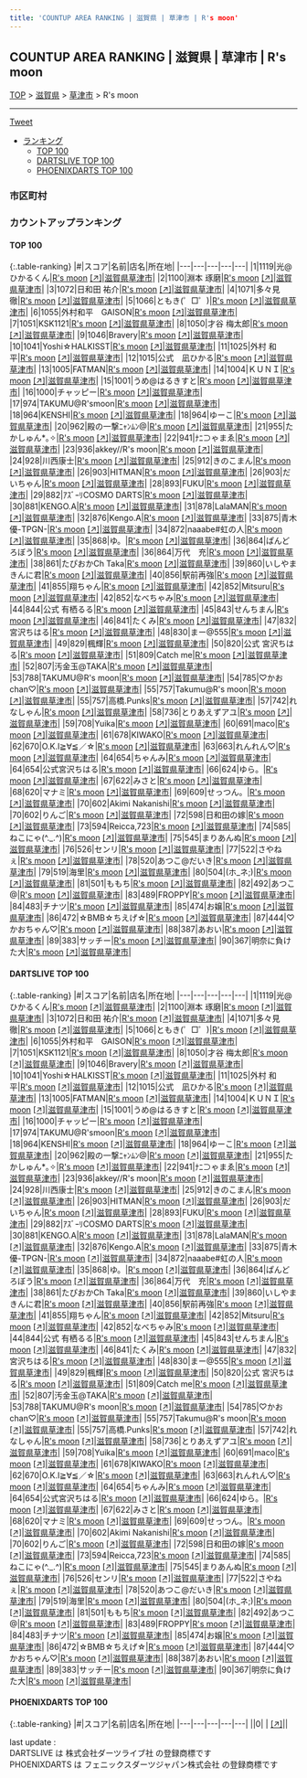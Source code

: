 ```yaml
---
title: 'COUNTUP AREA RANKING | 滋賀県 | 草津市 | R's moon'
---
```

## COUNTUP AREA RANKING | 滋賀県 | 草津市 | R's moon

[TOP](/darts/rank/) > [滋賀県](/darts/rank/滋賀県/) > [草津市](/darts/rank/滋賀県/草津市/) > R's moon

___

<a href="https://twitter.com/share?ref_src=twsrc%5Etfw" data-text="COUNTUP AREA RANKING | 滋賀県草津市R's moon" class="twitter-share-button" data-hashtags="DARTSLIVE,PHOENIXDARTS,darts,ダーツ" data-show-count="false">Tweet</a>

* [ランキング](#カウントアップランキング)
    * [TOP 100](#top-100)
    * [DARTSLIVE TOP 100](#dartslive-top-100)
    * [PHOENIXDARTS TOP 100](#phoenixdarts-top-100)

### 市区町村

<ul>

</ul>

### カウントアップランキング

#### TOP 100



{:.table-ranking}
|#|スコア|名前|店名|所在地|
|---|---|---|---|---|
|1|1119|<span class="rank-name-dl">光@ひかるくん</span>|<a href="/darts/rank/shops/9f635fe3b3b4015afec1ae84bb28bd87.html">R's moon</a> <a href="https://search.dartslive.com/jp/shop/9f635fe3b3b4015afec1ae84bb28bd87">[↗]</a>|<a href="/darts/rank/滋賀県/草津市">滋賀県草津市</a>|
|2|1100|<span class="rank-name-dl">淵本 琢磨</span>|<a href="/darts/rank/shops/9f635fe3b3b4015afec1ae84bb28bd87.html">R's moon</a> <a href="https://search.dartslive.com/jp/shop/9f635fe3b3b4015afec1ae84bb28bd87">[↗]</a>|<a href="/darts/rank/滋賀県/草津市">滋賀県草津市</a>|
|3|1072|<span class="rank-name-dl">日和田 祐介</span>|<a href="/darts/rank/shops/9f635fe3b3b4015afec1ae84bb28bd87.html">R's moon</a> <a href="https://search.dartslive.com/jp/shop/9f635fe3b3b4015afec1ae84bb28bd87">[↗]</a>|<a href="/darts/rank/滋賀県/草津市">滋賀県草津市</a>|
|4|1071|<span class="rank-name-dl">多々見　徹</span>|<a href="/darts/rank/shops/9f635fe3b3b4015afec1ae84bb28bd87.html">R's moon</a> <a href="https://search.dartslive.com/jp/shop/9f635fe3b3b4015afec1ae84bb28bd87">[↗]</a>|<a href="/darts/rank/滋賀県/草津市">滋賀県草津市</a>|
|5|1066|<span class="rank-name-dl">ともき(゜□゜)</span>|<a href="/darts/rank/shops/9f635fe3b3b4015afec1ae84bb28bd87.html">R's moon</a> <a href="https://search.dartslive.com/jp/shop/9f635fe3b3b4015afec1ae84bb28bd87">[↗]</a>|<a href="/darts/rank/滋賀県/草津市">滋賀県草津市</a>|
|6|1055|<span class="rank-name-dl">外村和平　GAISON</span>|<a href="/darts/rank/shops/9f635fe3b3b4015afec1ae84bb28bd87.html">R's moon</a> <a href="https://search.dartslive.com/jp/shop/9f635fe3b3b4015afec1ae84bb28bd87">[↗]</a>|<a href="/darts/rank/滋賀県/草津市">滋賀県草津市</a>|
|7|1051|<span class="rank-name-dl">KSK1121</span>|<a href="/darts/rank/shops/9f635fe3b3b4015afec1ae84bb28bd87.html">R's moon</a> <a href="https://search.dartslive.com/jp/shop/9f635fe3b3b4015afec1ae84bb28bd87">[↗]</a>|<a href="/darts/rank/滋賀県/草津市">滋賀県草津市</a>|
|8|1050|<span class="rank-name-dl">才谷 梅太郎</span>|<a href="/darts/rank/shops/9f635fe3b3b4015afec1ae84bb28bd87.html">R's moon</a> <a href="https://search.dartslive.com/jp/shop/9f635fe3b3b4015afec1ae84bb28bd87">[↗]</a>|<a href="/darts/rank/滋賀県/草津市">滋賀県草津市</a>|
|9|1046|<span class="rank-name-dl">Bravery</span>|<a href="/darts/rank/shops/9f635fe3b3b4015afec1ae84bb28bd87.html">R's moon</a> <a href="https://search.dartslive.com/jp/shop/9f635fe3b3b4015afec1ae84bb28bd87">[↗]</a>|<a href="/darts/rank/滋賀県/草津市">滋賀県草津市</a>|
|10|1041|<span class="rank-name-dl">Yoshi☆HALKISST</span>|<a href="/darts/rank/shops/9f635fe3b3b4015afec1ae84bb28bd87.html">R's moon</a> <a href="https://search.dartslive.com/jp/shop/9f635fe3b3b4015afec1ae84bb28bd87">[↗]</a>|<a href="/darts/rank/滋賀県/草津市">滋賀県草津市</a>|
|11|1025|<span class="rank-name-dl">外村 和平</span>|<a href="/darts/rank/shops/9f635fe3b3b4015afec1ae84bb28bd87.html">R's moon</a> <a href="https://search.dartslive.com/jp/shop/9f635fe3b3b4015afec1ae84bb28bd87">[↗]</a>|<a href="/darts/rank/滋賀県/草津市">滋賀県草津市</a>|
|12|1015|<span class="rank-name-dl">公式　凪ひかる</span>|<a href="/darts/rank/shops/9f635fe3b3b4015afec1ae84bb28bd87.html">R's moon</a> <a href="https://search.dartslive.com/jp/shop/9f635fe3b3b4015afec1ae84bb28bd87">[↗]</a>|<a href="/darts/rank/滋賀県/草津市">滋賀県草津市</a>|
|13|1005|<span class="rank-name-dl">FATMAN</span>|<a href="/darts/rank/shops/9f635fe3b3b4015afec1ae84bb28bd87.html">R's moon</a> <a href="https://search.dartslive.com/jp/shop/9f635fe3b3b4015afec1ae84bb28bd87">[↗]</a>|<a href="/darts/rank/滋賀県/草津市">滋賀県草津市</a>|
|14|1004|<span class="rank-name-dl">ＫＵＮＩ</span>|<a href="/darts/rank/shops/9f635fe3b3b4015afec1ae84bb28bd87.html">R's moon</a> <a href="https://search.dartslive.com/jp/shop/9f635fe3b3b4015afec1ae84bb28bd87">[↗]</a>|<a href="/darts/rank/滋賀県/草津市">滋賀県草津市</a>|
|15|1001|<span class="rank-name-dl">うめ@はるきすと</span>|<a href="/darts/rank/shops/9f635fe3b3b4015afec1ae84bb28bd87.html">R's moon</a> <a href="https://search.dartslive.com/jp/shop/9f635fe3b3b4015afec1ae84bb28bd87">[↗]</a>|<a href="/darts/rank/滋賀県/草津市">滋賀県草津市</a>|
|16|1000|<span class="rank-name-dl">チャッピー</span>|<a href="/darts/rank/shops/9f635fe3b3b4015afec1ae84bb28bd87.html">R's moon</a> <a href="https://search.dartslive.com/jp/shop/9f635fe3b3b4015afec1ae84bb28bd87">[↗]</a>|<a href="/darts/rank/滋賀県/草津市">滋賀県草津市</a>|
|17|974|<span class="rank-name-dl">TAKUMU@R&#x27;smoon</span>|<a href="/darts/rank/shops/9f635fe3b3b4015afec1ae84bb28bd87.html">R's moon</a> <a href="https://search.dartslive.com/jp/shop/9f635fe3b3b4015afec1ae84bb28bd87">[↗]</a>|<a href="/darts/rank/滋賀県/草津市">滋賀県草津市</a>|
|18|964|<span class="rank-name-dl">KENSHI</span>|<a href="/darts/rank/shops/9f635fe3b3b4015afec1ae84bb28bd87.html">R's moon</a> <a href="https://search.dartslive.com/jp/shop/9f635fe3b3b4015afec1ae84bb28bd87">[↗]</a>|<a href="/darts/rank/滋賀県/草津市">滋賀県草津市</a>|
|18|964|<span class="rank-name-dl">ゆーこ</span>|<a href="/darts/rank/shops/9f635fe3b3b4015afec1ae84bb28bd87.html">R's moon</a> <a href="https://search.dartslive.com/jp/shop/9f635fe3b3b4015afec1ae84bb28bd87">[↗]</a>|<a href="/darts/rank/滋賀県/草津市">滋賀県草津市</a>|
|20|962|<span class="rank-name-dl">殿の一撃ﾆｬﾝﾑﾝ@</span>|<a href="/darts/rank/shops/9f635fe3b3b4015afec1ae84bb28bd87.html">R's moon</a> <a href="https://search.dartslive.com/jp/shop/9f635fe3b3b4015afec1ae84bb28bd87">[↗]</a>|<a href="/darts/rank/滋賀県/草津市">滋賀県草津市</a>|
|21|955|<span class="rank-name-dl">たかしゅん*｡✧</span>|<a href="/darts/rank/shops/9f635fe3b3b4015afec1ae84bb28bd87.html">R's moon</a> <a href="https://search.dartslive.com/jp/shop/9f635fe3b3b4015afec1ae84bb28bd87">[↗]</a>|<a href="/darts/rank/滋賀県/草津市">滋賀県草津市</a>|
|22|941|<span class="rank-name-dl">ﾅﾆ⊃ゃまゑ</span>|<a href="/darts/rank/shops/9f635fe3b3b4015afec1ae84bb28bd87.html">R's moon</a> <a href="https://search.dartslive.com/jp/shop/9f635fe3b3b4015afec1ae84bb28bd87">[↗]</a>|<a href="/darts/rank/滋賀県/草津市">滋賀県草津市</a>|
|23|936|<span class="rank-name-dl">akkey//R&#x27;s moon</span>|<a href="/darts/rank/shops/9f635fe3b3b4015afec1ae84bb28bd87.html">R's moon</a> <a href="https://search.dartslive.com/jp/shop/9f635fe3b3b4015afec1ae84bb28bd87">[↗]</a>|<a href="/darts/rank/滋賀県/草津市">滋賀県草津市</a>|
|24|928|<span class="rank-name-dl">川西康士</span>|<a href="/darts/rank/shops/9f635fe3b3b4015afec1ae84bb28bd87.html">R's moon</a> <a href="https://search.dartslive.com/jp/shop/9f635fe3b3b4015afec1ae84bb28bd87">[↗]</a>|<a href="/darts/rank/滋賀県/草津市">滋賀県草津市</a>|
|25|912|<span class="rank-name-dl">きのこまん</span>|<a href="/darts/rank/shops/9f635fe3b3b4015afec1ae84bb28bd87.html">R's moon</a> <a href="https://search.dartslive.com/jp/shop/9f635fe3b3b4015afec1ae84bb28bd87">[↗]</a>|<a href="/darts/rank/滋賀県/草津市">滋賀県草津市</a>|
|26|903|<span class="rank-name-dl">HITMAN</span>|<a href="/darts/rank/shops/9f635fe3b3b4015afec1ae84bb28bd87.html">R's moon</a> <a href="https://search.dartslive.com/jp/shop/9f635fe3b3b4015afec1ae84bb28bd87">[↗]</a>|<a href="/darts/rank/滋賀県/草津市">滋賀県草津市</a>|
|26|903|<span class="rank-name-dl">だいちゃん</span>|<a href="/darts/rank/shops/9f635fe3b3b4015afec1ae84bb28bd87.html">R's moon</a> <a href="https://search.dartslive.com/jp/shop/9f635fe3b3b4015afec1ae84bb28bd87">[↗]</a>|<a href="/darts/rank/滋賀県/草津市">滋賀県草津市</a>|
|28|893|<span class="rank-name-dl">FUKU</span>|<a href="/darts/rank/shops/9f635fe3b3b4015afec1ae84bb28bd87.html">R's moon</a> <a href="https://search.dartslive.com/jp/shop/9f635fe3b3b4015afec1ae84bb28bd87">[↗]</a>|<a href="/darts/rank/滋賀県/草津市">滋賀県草津市</a>|
|29|882|<span class="rank-name-dl">ｱｽﾞｰﾘCOSMO DARTS</span>|<a href="/darts/rank/shops/9f635fe3b3b4015afec1ae84bb28bd87.html">R's moon</a> <a href="https://search.dartslive.com/jp/shop/9f635fe3b3b4015afec1ae84bb28bd87">[↗]</a>|<a href="/darts/rank/滋賀県/草津市">滋賀県草津市</a>|
|30|881|<span class="rank-name-dl">KENGO.A</span>|<a href="/darts/rank/shops/9f635fe3b3b4015afec1ae84bb28bd87.html">R's moon</a> <a href="https://search.dartslive.com/jp/shop/9f635fe3b3b4015afec1ae84bb28bd87">[↗]</a>|<a href="/darts/rank/滋賀県/草津市">滋賀県草津市</a>|
|31|878|<span class="rank-name-dl">LalaMAN</span>|<a href="/darts/rank/shops/9f635fe3b3b4015afec1ae84bb28bd87.html">R's moon</a> <a href="https://search.dartslive.com/jp/shop/9f635fe3b3b4015afec1ae84bb28bd87">[↗]</a>|<a href="/darts/rank/滋賀県/草津市">滋賀県草津市</a>|
|32|876|<span class="rank-name-dl">Kengo.A</span>|<a href="/darts/rank/shops/9f635fe3b3b4015afec1ae84bb28bd87.html">R's moon</a> <a href="https://search.dartslive.com/jp/shop/9f635fe3b3b4015afec1ae84bb28bd87">[↗]</a>|<a href="/darts/rank/滋賀県/草津市">滋賀県草津市</a>|
|33|875|<span class="rank-name-dl">青木　優-TPGN-</span>|<a href="/darts/rank/shops/9f635fe3b3b4015afec1ae84bb28bd87.html">R's moon</a> <a href="https://search.dartslive.com/jp/shop/9f635fe3b3b4015afec1ae84bb28bd87">[↗]</a>|<a href="/darts/rank/滋賀県/草津市">滋賀県草津市</a>|
|34|872|<span class="rank-name-dl">naaabe#虹の人</span>|<a href="/darts/rank/shops/9f635fe3b3b4015afec1ae84bb28bd87.html">R's moon</a> <a href="https://search.dartslive.com/jp/shop/9f635fe3b3b4015afec1ae84bb28bd87">[↗]</a>|<a href="/darts/rank/滋賀県/草津市">滋賀県草津市</a>|
|35|868|<span class="rank-name-dl">ゆ。</span>|<a href="/darts/rank/shops/9f635fe3b3b4015afec1ae84bb28bd87.html">R's moon</a> <a href="https://search.dartslive.com/jp/shop/9f635fe3b3b4015afec1ae84bb28bd87">[↗]</a>|<a href="/darts/rank/滋賀県/草津市">滋賀県草津市</a>|
|36|864|<span class="rank-name-dl">ぱんどろぼう</span>|<a href="/darts/rank/shops/9f635fe3b3b4015afec1ae84bb28bd87.html">R's moon</a> <a href="https://search.dartslive.com/jp/shop/9f635fe3b3b4015afec1ae84bb28bd87">[↗]</a>|<a href="/darts/rank/滋賀県/草津市">滋賀県草津市</a>|
|36|864|<span class="rank-name-dl">万代　充</span>|<a href="/darts/rank/shops/9f635fe3b3b4015afec1ae84bb28bd87.html">R's moon</a> <a href="https://search.dartslive.com/jp/shop/9f635fe3b3b4015afec1ae84bb28bd87">[↗]</a>|<a href="/darts/rank/滋賀県/草津市">滋賀県草津市</a>|
|38|861|<span class="rank-name-dl">たぴおかCh Taka</span>|<a href="/darts/rank/shops/9f635fe3b3b4015afec1ae84bb28bd87.html">R's moon</a> <a href="https://search.dartslive.com/jp/shop/9f635fe3b3b4015afec1ae84bb28bd87">[↗]</a>|<a href="/darts/rank/滋賀県/草津市">滋賀県草津市</a>|
|39|860|<span class="rank-name-dl">いしやまきんに君</span>|<a href="/darts/rank/shops/9f635fe3b3b4015afec1ae84bb28bd87.html">R's moon</a> <a href="https://search.dartslive.com/jp/shop/9f635fe3b3b4015afec1ae84bb28bd87">[↗]</a>|<a href="/darts/rank/滋賀県/草津市">滋賀県草津市</a>|
|40|856|<span class="rank-name-dl">駅前再強</span>|<a href="/darts/rank/shops/9f635fe3b3b4015afec1ae84bb28bd87.html">R's moon</a> <a href="https://search.dartslive.com/jp/shop/9f635fe3b3b4015afec1ae84bb28bd87">[↗]</a>|<a href="/darts/rank/滋賀県/草津市">滋賀県草津市</a>|
|41|855|<span class="rank-name-dl">翔ちゃん</span>|<a href="/darts/rank/shops/9f635fe3b3b4015afec1ae84bb28bd87.html">R's moon</a> <a href="https://search.dartslive.com/jp/shop/9f635fe3b3b4015afec1ae84bb28bd87">[↗]</a>|<a href="/darts/rank/滋賀県/草津市">滋賀県草津市</a>|
|42|852|<span class="rank-name-dl">Mitsuru</span>|<a href="/darts/rank/shops/9f635fe3b3b4015afec1ae84bb28bd87.html">R's moon</a> <a href="https://search.dartslive.com/jp/shop/9f635fe3b3b4015afec1ae84bb28bd87">[↗]</a>|<a href="/darts/rank/滋賀県/草津市">滋賀県草津市</a>|
|42|852|<span class="rank-name-dl">なべちゃみ</span>|<a href="/darts/rank/shops/9f635fe3b3b4015afec1ae84bb28bd87.html">R's moon</a> <a href="https://search.dartslive.com/jp/shop/9f635fe3b3b4015afec1ae84bb28bd87">[↗]</a>|<a href="/darts/rank/滋賀県/草津市">滋賀県草津市</a>|
|44|844|<span class="rank-name-dl">公式 有栖るる</span>|<a href="/darts/rank/shops/9f635fe3b3b4015afec1ae84bb28bd87.html">R's moon</a> <a href="https://search.dartslive.com/jp/shop/9f635fe3b3b4015afec1ae84bb28bd87">[↗]</a>|<a href="/darts/rank/滋賀県/草津市">滋賀県草津市</a>|
|45|843|<span class="rank-name-dl">せんちまん</span>|<a href="/darts/rank/shops/9f635fe3b3b4015afec1ae84bb28bd87.html">R's moon</a> <a href="https://search.dartslive.com/jp/shop/9f635fe3b3b4015afec1ae84bb28bd87">[↗]</a>|<a href="/darts/rank/滋賀県/草津市">滋賀県草津市</a>|
|46|841|<span class="rank-name-dl">たくみ</span>|<a href="/darts/rank/shops/9f635fe3b3b4015afec1ae84bb28bd87.html">R's moon</a> <a href="https://search.dartslive.com/jp/shop/9f635fe3b3b4015afec1ae84bb28bd87">[↗]</a>|<a href="/darts/rank/滋賀県/草津市">滋賀県草津市</a>|
|47|832|<span class="rank-name-dl">宮沢ちはる</span>|<a href="/darts/rank/shops/9f635fe3b3b4015afec1ae84bb28bd87.html">R's moon</a> <a href="https://search.dartslive.com/jp/shop/9f635fe3b3b4015afec1ae84bb28bd87">[↗]</a>|<a href="/darts/rank/滋賀県/草津市">滋賀県草津市</a>|
|48|830|<span class="rank-name-dl">まー@555</span>|<a href="/darts/rank/shops/9f635fe3b3b4015afec1ae84bb28bd87.html">R's moon</a> <a href="https://search.dartslive.com/jp/shop/9f635fe3b3b4015afec1ae84bb28bd87">[↗]</a>|<a href="/darts/rank/滋賀県/草津市">滋賀県草津市</a>|
|49|829|<span class="rank-name-dl">楓輝</span>|<a href="/darts/rank/shops/9f635fe3b3b4015afec1ae84bb28bd87.html">R's moon</a> <a href="https://search.dartslive.com/jp/shop/9f635fe3b3b4015afec1ae84bb28bd87">[↗]</a>|<a href="/darts/rank/滋賀県/草津市">滋賀県草津市</a>|
|50|820|<span class="rank-name-dl">公式 宮沢ちはる</span>|<a href="/darts/rank/shops/9f635fe3b3b4015afec1ae84bb28bd87.html">R's moon</a> <a href="https://search.dartslive.com/jp/shop/9f635fe3b3b4015afec1ae84bb28bd87">[↗]</a>|<a href="/darts/rank/滋賀県/草津市">滋賀県草津市</a>|
|51|809|<span class="rank-name-dl">Catch me</span>|<a href="/darts/rank/shops/9f635fe3b3b4015afec1ae84bb28bd87.html">R's moon</a> <a href="https://search.dartslive.com/jp/shop/9f635fe3b3b4015afec1ae84bb28bd87">[↗]</a>|<a href="/darts/rank/滋賀県/草津市">滋賀県草津市</a>|
|52|807|<span class="rank-name-dl">汚金玉@TAKA</span>|<a href="/darts/rank/shops/9f635fe3b3b4015afec1ae84bb28bd87.html">R's moon</a> <a href="https://search.dartslive.com/jp/shop/9f635fe3b3b4015afec1ae84bb28bd87">[↗]</a>|<a href="/darts/rank/滋賀県/草津市">滋賀県草津市</a>|
|53|788|<span class="rank-name-dl">TAKUMU@R&#x27;s moon</span>|<a href="/darts/rank/shops/9f635fe3b3b4015afec1ae84bb28bd87.html">R's moon</a> <a href="https://search.dartslive.com/jp/shop/9f635fe3b3b4015afec1ae84bb28bd87">[↗]</a>|<a href="/darts/rank/滋賀県/草津市">滋賀県草津市</a>|
|54|785|<span class="rank-name-dl">♡かおchan♡</span>|<a href="/darts/rank/shops/9f635fe3b3b4015afec1ae84bb28bd87.html">R's moon</a> <a href="https://search.dartslive.com/jp/shop/9f635fe3b3b4015afec1ae84bb28bd87">[↗]</a>|<a href="/darts/rank/滋賀県/草津市">滋賀県草津市</a>|
|55|757|<span class="rank-name-dl">Takumu@R&#x27;s moon</span>|<a href="/darts/rank/shops/9f635fe3b3b4015afec1ae84bb28bd87.html">R's moon</a> <a href="https://search.dartslive.com/jp/shop/9f635fe3b3b4015afec1ae84bb28bd87">[↗]</a>|<a href="/darts/rank/滋賀県/草津市">滋賀県草津市</a>|
|55|757|<span class="rank-name-dl">高橋.Punks</span>|<a href="/darts/rank/shops/9f635fe3b3b4015afec1ae84bb28bd87.html">R's moon</a> <a href="https://search.dartslive.com/jp/shop/9f635fe3b3b4015afec1ae84bb28bd87">[↗]</a>|<a href="/darts/rank/滋賀県/草津市">滋賀県草津市</a>|
|57|742|<span class="rank-name-dl">れなしゃん</span>|<a href="/darts/rank/shops/9f635fe3b3b4015afec1ae84bb28bd87.html">R's moon</a> <a href="https://search.dartslive.com/jp/shop/9f635fe3b3b4015afec1ae84bb28bd87">[↗]</a>|<a href="/darts/rank/滋賀県/草津市">滋賀県草津市</a>|
|58|736|<span class="rank-name-dl">とりあえずアユ</span>|<a href="/darts/rank/shops/9f635fe3b3b4015afec1ae84bb28bd87.html">R's moon</a> <a href="https://search.dartslive.com/jp/shop/9f635fe3b3b4015afec1ae84bb28bd87">[↗]</a>|<a href="/darts/rank/滋賀県/草津市">滋賀県草津市</a>|
|59|708|<span class="rank-name-dl">Yuika</span>|<a href="/darts/rank/shops/9f635fe3b3b4015afec1ae84bb28bd87.html">R's moon</a> <a href="https://search.dartslive.com/jp/shop/9f635fe3b3b4015afec1ae84bb28bd87">[↗]</a>|<a href="/darts/rank/滋賀県/草津市">滋賀県草津市</a>|
|60|691|<span class="rank-name-dl">maco</span>|<a href="/darts/rank/shops/9f635fe3b3b4015afec1ae84bb28bd87.html">R's moon</a> <a href="https://search.dartslive.com/jp/shop/9f635fe3b3b4015afec1ae84bb28bd87">[↗]</a>|<a href="/darts/rank/滋賀県/草津市">滋賀県草津市</a>|
|61|678|<span class="rank-name-dl">KIWAKO</span>|<a href="/darts/rank/shops/9f635fe3b3b4015afec1ae84bb28bd87.html">R's moon</a> <a href="https://search.dartslive.com/jp/shop/9f635fe3b3b4015afec1ae84bb28bd87">[↗]</a>|<a href="/darts/rank/滋賀県/草津市">滋賀県草津市</a>|
|62|670|<span class="rank-name-dl">O.K.I≧∀≦／☆</span>|<a href="/darts/rank/shops/9f635fe3b3b4015afec1ae84bb28bd87.html">R's moon</a> <a href="https://search.dartslive.com/jp/shop/9f635fe3b3b4015afec1ae84bb28bd87">[↗]</a>|<a href="/darts/rank/滋賀県/草津市">滋賀県草津市</a>|
|63|663|<span class="rank-name-dl">れんれん♡</span>|<a href="/darts/rank/shops/9f635fe3b3b4015afec1ae84bb28bd87.html">R's moon</a> <a href="https://search.dartslive.com/jp/shop/9f635fe3b3b4015afec1ae84bb28bd87">[↗]</a>|<a href="/darts/rank/滋賀県/草津市">滋賀県草津市</a>|
|64|654|<span class="rank-name-dl">ちゃんみ</span>|<a href="/darts/rank/shops/9f635fe3b3b4015afec1ae84bb28bd87.html">R's moon</a> <a href="https://search.dartslive.com/jp/shop/9f635fe3b3b4015afec1ae84bb28bd87">[↗]</a>|<a href="/darts/rank/滋賀県/草津市">滋賀県草津市</a>|
|64|654|<span class="rank-name-dl">公式宮沢ちはる</span>|<a href="/darts/rank/shops/9f635fe3b3b4015afec1ae84bb28bd87.html">R's moon</a> <a href="https://search.dartslive.com/jp/shop/9f635fe3b3b4015afec1ae84bb28bd87">[↗]</a>|<a href="/darts/rank/滋賀県/草津市">滋賀県草津市</a>|
|66|624|<span class="rank-name-dl">ゆら。</span>|<a href="/darts/rank/shops/9f635fe3b3b4015afec1ae84bb28bd87.html">R's moon</a> <a href="https://search.dartslive.com/jp/shop/9f635fe3b3b4015afec1ae84bb28bd87">[↗]</a>|<a href="/darts/rank/滋賀県/草津市">滋賀県草津市</a>|
|67|622|<span class="rank-name-dl">みさと</span>|<a href="/darts/rank/shops/9f635fe3b3b4015afec1ae84bb28bd87.html">R's moon</a> <a href="https://search.dartslive.com/jp/shop/9f635fe3b3b4015afec1ae84bb28bd87">[↗]</a>|<a href="/darts/rank/滋賀県/草津市">滋賀県草津市</a>|
|68|620|<span class="rank-name-dl">マナミ</span>|<a href="/darts/rank/shops/9f635fe3b3b4015afec1ae84bb28bd87.html">R's moon</a> <a href="https://search.dartslive.com/jp/shop/9f635fe3b3b4015afec1ae84bb28bd87">[↗]</a>|<a href="/darts/rank/滋賀県/草津市">滋賀県草津市</a>|
|69|609|<span class="rank-name-dl">せっつん。</span>|<a href="/darts/rank/shops/9f635fe3b3b4015afec1ae84bb28bd87.html">R's moon</a> <a href="https://search.dartslive.com/jp/shop/9f635fe3b3b4015afec1ae84bb28bd87">[↗]</a>|<a href="/darts/rank/滋賀県/草津市">滋賀県草津市</a>|
|70|602|<span class="rank-name-dl">Akimi Nakanishi</span>|<a href="/darts/rank/shops/9f635fe3b3b4015afec1ae84bb28bd87.html">R's moon</a> <a href="https://search.dartslive.com/jp/shop/9f635fe3b3b4015afec1ae84bb28bd87">[↗]</a>|<a href="/darts/rank/滋賀県/草津市">滋賀県草津市</a>|
|70|602|<span class="rank-name-dl">りんご</span>|<a href="/darts/rank/shops/9f635fe3b3b4015afec1ae84bb28bd87.html">R's moon</a> <a href="https://search.dartslive.com/jp/shop/9f635fe3b3b4015afec1ae84bb28bd87">[↗]</a>|<a href="/darts/rank/滋賀県/草津市">滋賀県草津市</a>|
|72|598|<span class="rank-name-dl">日和田の嫁</span>|<a href="/darts/rank/shops/9f635fe3b3b4015afec1ae84bb28bd87.html">R's moon</a> <a href="https://search.dartslive.com/jp/shop/9f635fe3b3b4015afec1ae84bb28bd87">[↗]</a>|<a href="/darts/rank/滋賀県/草津市">滋賀県草津市</a>|
|73|594|<span class="rank-name-dl">Reicca,723</span>|<a href="/darts/rank/shops/9f635fe3b3b4015afec1ae84bb28bd87.html">R's moon</a> <a href="https://search.dartslive.com/jp/shop/9f635fe3b3b4015afec1ae84bb28bd87">[↗]</a>|<a href="/darts/rank/滋賀県/草津市">滋賀県草津市</a>|
|74|585|<span class="rank-name-dl">ねこにゃ(^._.^)</span>|<a href="/darts/rank/shops/9f635fe3b3b4015afec1ae84bb28bd87.html">R's moon</a> <a href="https://search.dartslive.com/jp/shop/9f635fe3b3b4015afec1ae84bb28bd87">[↗]</a>|<a href="/darts/rank/滋賀県/草津市">滋賀県草津市</a>|
|75|545|<span class="rank-name-dl">まりあんぬ</span>|<a href="/darts/rank/shops/9f635fe3b3b4015afec1ae84bb28bd87.html">R's moon</a> <a href="https://search.dartslive.com/jp/shop/9f635fe3b3b4015afec1ae84bb28bd87">[↗]</a>|<a href="/darts/rank/滋賀県/草津市">滋賀県草津市</a>|
|76|526|<span class="rank-name-dl">センリ</span>|<a href="/darts/rank/shops/9f635fe3b3b4015afec1ae84bb28bd87.html">R's moon</a> <a href="https://search.dartslive.com/jp/shop/9f635fe3b3b4015afec1ae84bb28bd87">[↗]</a>|<a href="/darts/rank/滋賀県/草津市">滋賀県草津市</a>|
|77|522|<span class="rank-name-dl">さやねぇ</span>|<a href="/darts/rank/shops/9f635fe3b3b4015afec1ae84bb28bd87.html">R's moon</a> <a href="https://search.dartslive.com/jp/shop/9f635fe3b3b4015afec1ae84bb28bd87">[↗]</a>|<a href="/darts/rank/滋賀県/草津市">滋賀県草津市</a>|
|78|520|<span class="rank-name-dl">あつこ@だいき</span>|<a href="/darts/rank/shops/9f635fe3b3b4015afec1ae84bb28bd87.html">R's moon</a> <a href="https://search.dartslive.com/jp/shop/9f635fe3b3b4015afec1ae84bb28bd87">[↗]</a>|<a href="/darts/rank/滋賀県/草津市">滋賀県草津市</a>|
|79|519|<span class="rank-name-dl">海里</span>|<a href="/darts/rank/shops/9f635fe3b3b4015afec1ae84bb28bd87.html">R's moon</a> <a href="https://search.dartslive.com/jp/shop/9f635fe3b3b4015afec1ae84bb28bd87">[↗]</a>|<a href="/darts/rank/滋賀県/草津市">滋賀県草津市</a>|
|80|504|<span class="rank-name-dl">(ホ_ネ;)</span>|<a href="/darts/rank/shops/9f635fe3b3b4015afec1ae84bb28bd87.html">R's moon</a> <a href="https://search.dartslive.com/jp/shop/9f635fe3b3b4015afec1ae84bb28bd87">[↗]</a>|<a href="/darts/rank/滋賀県/草津市">滋賀県草津市</a>|
|81|501|<span class="rank-name-dl">ももち</span>|<a href="/darts/rank/shops/9f635fe3b3b4015afec1ae84bb28bd87.html">R's moon</a> <a href="https://search.dartslive.com/jp/shop/9f635fe3b3b4015afec1ae84bb28bd87">[↗]</a>|<a href="/darts/rank/滋賀県/草津市">滋賀県草津市</a>|
|82|492|<span class="rank-name-dl">あつこ@</span>|<a href="/darts/rank/shops/9f635fe3b3b4015afec1ae84bb28bd87.html">R's moon</a> <a href="https://search.dartslive.com/jp/shop/9f635fe3b3b4015afec1ae84bb28bd87">[↗]</a>|<a href="/darts/rank/滋賀県/草津市">滋賀県草津市</a>|
|83|489|<span class="rank-name-dl">FROPPY</span>|<a href="/darts/rank/shops/9f635fe3b3b4015afec1ae84bb28bd87.html">R's moon</a> <a href="https://search.dartslive.com/jp/shop/9f635fe3b3b4015afec1ae84bb28bd87">[↗]</a>|<a href="/darts/rank/滋賀県/草津市">滋賀県草津市</a>|
|84|483|<span class="rank-name-dl">チナツ</span>|<a href="/darts/rank/shops/9f635fe3b3b4015afec1ae84bb28bd87.html">R's moon</a> <a href="https://search.dartslive.com/jp/shop/9f635fe3b3b4015afec1ae84bb28bd87">[↗]</a>|<a href="/darts/rank/滋賀県/草津市">滋賀県草津市</a>|
|85|474|<span class="rank-name-dl">お嬢</span>|<a href="/darts/rank/shops/9f635fe3b3b4015afec1ae84bb28bd87.html">R's moon</a> <a href="https://search.dartslive.com/jp/shop/9f635fe3b3b4015afec1ae84bb28bd87">[↗]</a>|<a href="/darts/rank/滋賀県/草津市">滋賀県草津市</a>|
|86|472|<span class="rank-name-dl">☆BMB☆ちえげ☆</span>|<a href="/darts/rank/shops/9f635fe3b3b4015afec1ae84bb28bd87.html">R's moon</a> <a href="https://search.dartslive.com/jp/shop/9f635fe3b3b4015afec1ae84bb28bd87">[↗]</a>|<a href="/darts/rank/滋賀県/草津市">滋賀県草津市</a>|
|87|444|<span class="rank-name-dl">♡かおちゃん♡</span>|<a href="/darts/rank/shops/9f635fe3b3b4015afec1ae84bb28bd87.html">R's moon</a> <a href="https://search.dartslive.com/jp/shop/9f635fe3b3b4015afec1ae84bb28bd87">[↗]</a>|<a href="/darts/rank/滋賀県/草津市">滋賀県草津市</a>|
|88|387|<span class="rank-name-dl">あおい</span>|<a href="/darts/rank/shops/9f635fe3b3b4015afec1ae84bb28bd87.html">R's moon</a> <a href="https://search.dartslive.com/jp/shop/9f635fe3b3b4015afec1ae84bb28bd87">[↗]</a>|<a href="/darts/rank/滋賀県/草津市">滋賀県草津市</a>|
|89|383|<span class="rank-name-dl">サッチー</span>|<a href="/darts/rank/shops/9f635fe3b3b4015afec1ae84bb28bd87.html">R's moon</a> <a href="https://search.dartslive.com/jp/shop/9f635fe3b3b4015afec1ae84bb28bd87">[↗]</a>|<a href="/darts/rank/滋賀県/草津市">滋賀県草津市</a>|
|90|367|<span class="rank-name-dl">明奈に負けた大</span>|<a href="/darts/rank/shops/9f635fe3b3b4015afec1ae84bb28bd87.html">R's moon</a> <a href="https://search.dartslive.com/jp/shop/9f635fe3b3b4015afec1ae84bb28bd87">[↗]</a>|<a href="/darts/rank/滋賀県/草津市">滋賀県草津市</a>|


#### DARTSLIVE TOP 100



{:.table-ranking}
|#|スコア|名前|店名|所在地|
|---|---|---|---|---|
|1|1119|<span class="rank-name-dl">光@ひかるくん</span>|<a href="/darts/rank/shops/9f635fe3b3b4015afec1ae84bb28bd87.html">R's moon</a> <a href="https://search.dartslive.com/jp/shop/9f635fe3b3b4015afec1ae84bb28bd87">[↗]</a>|<a href="/darts/rank/滋賀県/草津市">滋賀県草津市</a>|
|2|1100|<span class="rank-name-dl">淵本 琢磨</span>|<a href="/darts/rank/shops/9f635fe3b3b4015afec1ae84bb28bd87.html">R's moon</a> <a href="https://search.dartslive.com/jp/shop/9f635fe3b3b4015afec1ae84bb28bd87">[↗]</a>|<a href="/darts/rank/滋賀県/草津市">滋賀県草津市</a>|
|3|1072|<span class="rank-name-dl">日和田 祐介</span>|<a href="/darts/rank/shops/9f635fe3b3b4015afec1ae84bb28bd87.html">R's moon</a> <a href="https://search.dartslive.com/jp/shop/9f635fe3b3b4015afec1ae84bb28bd87">[↗]</a>|<a href="/darts/rank/滋賀県/草津市">滋賀県草津市</a>|
|4|1071|<span class="rank-name-dl">多々見　徹</span>|<a href="/darts/rank/shops/9f635fe3b3b4015afec1ae84bb28bd87.html">R's moon</a> <a href="https://search.dartslive.com/jp/shop/9f635fe3b3b4015afec1ae84bb28bd87">[↗]</a>|<a href="/darts/rank/滋賀県/草津市">滋賀県草津市</a>|
|5|1066|<span class="rank-name-dl">ともき(゜□゜)</span>|<a href="/darts/rank/shops/9f635fe3b3b4015afec1ae84bb28bd87.html">R's moon</a> <a href="https://search.dartslive.com/jp/shop/9f635fe3b3b4015afec1ae84bb28bd87">[↗]</a>|<a href="/darts/rank/滋賀県/草津市">滋賀県草津市</a>|
|6|1055|<span class="rank-name-dl">外村和平　GAISON</span>|<a href="/darts/rank/shops/9f635fe3b3b4015afec1ae84bb28bd87.html">R's moon</a> <a href="https://search.dartslive.com/jp/shop/9f635fe3b3b4015afec1ae84bb28bd87">[↗]</a>|<a href="/darts/rank/滋賀県/草津市">滋賀県草津市</a>|
|7|1051|<span class="rank-name-dl">KSK1121</span>|<a href="/darts/rank/shops/9f635fe3b3b4015afec1ae84bb28bd87.html">R's moon</a> <a href="https://search.dartslive.com/jp/shop/9f635fe3b3b4015afec1ae84bb28bd87">[↗]</a>|<a href="/darts/rank/滋賀県/草津市">滋賀県草津市</a>|
|8|1050|<span class="rank-name-dl">才谷 梅太郎</span>|<a href="/darts/rank/shops/9f635fe3b3b4015afec1ae84bb28bd87.html">R's moon</a> <a href="https://search.dartslive.com/jp/shop/9f635fe3b3b4015afec1ae84bb28bd87">[↗]</a>|<a href="/darts/rank/滋賀県/草津市">滋賀県草津市</a>|
|9|1046|<span class="rank-name-dl">Bravery</span>|<a href="/darts/rank/shops/9f635fe3b3b4015afec1ae84bb28bd87.html">R's moon</a> <a href="https://search.dartslive.com/jp/shop/9f635fe3b3b4015afec1ae84bb28bd87">[↗]</a>|<a href="/darts/rank/滋賀県/草津市">滋賀県草津市</a>|
|10|1041|<span class="rank-name-dl">Yoshi☆HALKISST</span>|<a href="/darts/rank/shops/9f635fe3b3b4015afec1ae84bb28bd87.html">R's moon</a> <a href="https://search.dartslive.com/jp/shop/9f635fe3b3b4015afec1ae84bb28bd87">[↗]</a>|<a href="/darts/rank/滋賀県/草津市">滋賀県草津市</a>|
|11|1025|<span class="rank-name-dl">外村 和平</span>|<a href="/darts/rank/shops/9f635fe3b3b4015afec1ae84bb28bd87.html">R's moon</a> <a href="https://search.dartslive.com/jp/shop/9f635fe3b3b4015afec1ae84bb28bd87">[↗]</a>|<a href="/darts/rank/滋賀県/草津市">滋賀県草津市</a>|
|12|1015|<span class="rank-name-dl">公式　凪ひかる</span>|<a href="/darts/rank/shops/9f635fe3b3b4015afec1ae84bb28bd87.html">R's moon</a> <a href="https://search.dartslive.com/jp/shop/9f635fe3b3b4015afec1ae84bb28bd87">[↗]</a>|<a href="/darts/rank/滋賀県/草津市">滋賀県草津市</a>|
|13|1005|<span class="rank-name-dl">FATMAN</span>|<a href="/darts/rank/shops/9f635fe3b3b4015afec1ae84bb28bd87.html">R's moon</a> <a href="https://search.dartslive.com/jp/shop/9f635fe3b3b4015afec1ae84bb28bd87">[↗]</a>|<a href="/darts/rank/滋賀県/草津市">滋賀県草津市</a>|
|14|1004|<span class="rank-name-dl">ＫＵＮＩ</span>|<a href="/darts/rank/shops/9f635fe3b3b4015afec1ae84bb28bd87.html">R's moon</a> <a href="https://search.dartslive.com/jp/shop/9f635fe3b3b4015afec1ae84bb28bd87">[↗]</a>|<a href="/darts/rank/滋賀県/草津市">滋賀県草津市</a>|
|15|1001|<span class="rank-name-dl">うめ@はるきすと</span>|<a href="/darts/rank/shops/9f635fe3b3b4015afec1ae84bb28bd87.html">R's moon</a> <a href="https://search.dartslive.com/jp/shop/9f635fe3b3b4015afec1ae84bb28bd87">[↗]</a>|<a href="/darts/rank/滋賀県/草津市">滋賀県草津市</a>|
|16|1000|<span class="rank-name-dl">チャッピー</span>|<a href="/darts/rank/shops/9f635fe3b3b4015afec1ae84bb28bd87.html">R's moon</a> <a href="https://search.dartslive.com/jp/shop/9f635fe3b3b4015afec1ae84bb28bd87">[↗]</a>|<a href="/darts/rank/滋賀県/草津市">滋賀県草津市</a>|
|17|974|<span class="rank-name-dl">TAKUMU@R&#x27;smoon</span>|<a href="/darts/rank/shops/9f635fe3b3b4015afec1ae84bb28bd87.html">R's moon</a> <a href="https://search.dartslive.com/jp/shop/9f635fe3b3b4015afec1ae84bb28bd87">[↗]</a>|<a href="/darts/rank/滋賀県/草津市">滋賀県草津市</a>|
|18|964|<span class="rank-name-dl">KENSHI</span>|<a href="/darts/rank/shops/9f635fe3b3b4015afec1ae84bb28bd87.html">R's moon</a> <a href="https://search.dartslive.com/jp/shop/9f635fe3b3b4015afec1ae84bb28bd87">[↗]</a>|<a href="/darts/rank/滋賀県/草津市">滋賀県草津市</a>|
|18|964|<span class="rank-name-dl">ゆーこ</span>|<a href="/darts/rank/shops/9f635fe3b3b4015afec1ae84bb28bd87.html">R's moon</a> <a href="https://search.dartslive.com/jp/shop/9f635fe3b3b4015afec1ae84bb28bd87">[↗]</a>|<a href="/darts/rank/滋賀県/草津市">滋賀県草津市</a>|
|20|962|<span class="rank-name-dl">殿の一撃ﾆｬﾝﾑﾝ@</span>|<a href="/darts/rank/shops/9f635fe3b3b4015afec1ae84bb28bd87.html">R's moon</a> <a href="https://search.dartslive.com/jp/shop/9f635fe3b3b4015afec1ae84bb28bd87">[↗]</a>|<a href="/darts/rank/滋賀県/草津市">滋賀県草津市</a>|
|21|955|<span class="rank-name-dl">たかしゅん*｡✧</span>|<a href="/darts/rank/shops/9f635fe3b3b4015afec1ae84bb28bd87.html">R's moon</a> <a href="https://search.dartslive.com/jp/shop/9f635fe3b3b4015afec1ae84bb28bd87">[↗]</a>|<a href="/darts/rank/滋賀県/草津市">滋賀県草津市</a>|
|22|941|<span class="rank-name-dl">ﾅﾆ⊃ゃまゑ</span>|<a href="/darts/rank/shops/9f635fe3b3b4015afec1ae84bb28bd87.html">R's moon</a> <a href="https://search.dartslive.com/jp/shop/9f635fe3b3b4015afec1ae84bb28bd87">[↗]</a>|<a href="/darts/rank/滋賀県/草津市">滋賀県草津市</a>|
|23|936|<span class="rank-name-dl">akkey//R&#x27;s moon</span>|<a href="/darts/rank/shops/9f635fe3b3b4015afec1ae84bb28bd87.html">R's moon</a> <a href="https://search.dartslive.com/jp/shop/9f635fe3b3b4015afec1ae84bb28bd87">[↗]</a>|<a href="/darts/rank/滋賀県/草津市">滋賀県草津市</a>|
|24|928|<span class="rank-name-dl">川西康士</span>|<a href="/darts/rank/shops/9f635fe3b3b4015afec1ae84bb28bd87.html">R's moon</a> <a href="https://search.dartslive.com/jp/shop/9f635fe3b3b4015afec1ae84bb28bd87">[↗]</a>|<a href="/darts/rank/滋賀県/草津市">滋賀県草津市</a>|
|25|912|<span class="rank-name-dl">きのこまん</span>|<a href="/darts/rank/shops/9f635fe3b3b4015afec1ae84bb28bd87.html">R's moon</a> <a href="https://search.dartslive.com/jp/shop/9f635fe3b3b4015afec1ae84bb28bd87">[↗]</a>|<a href="/darts/rank/滋賀県/草津市">滋賀県草津市</a>|
|26|903|<span class="rank-name-dl">HITMAN</span>|<a href="/darts/rank/shops/9f635fe3b3b4015afec1ae84bb28bd87.html">R's moon</a> <a href="https://search.dartslive.com/jp/shop/9f635fe3b3b4015afec1ae84bb28bd87">[↗]</a>|<a href="/darts/rank/滋賀県/草津市">滋賀県草津市</a>|
|26|903|<span class="rank-name-dl">だいちゃん</span>|<a href="/darts/rank/shops/9f635fe3b3b4015afec1ae84bb28bd87.html">R's moon</a> <a href="https://search.dartslive.com/jp/shop/9f635fe3b3b4015afec1ae84bb28bd87">[↗]</a>|<a href="/darts/rank/滋賀県/草津市">滋賀県草津市</a>|
|28|893|<span class="rank-name-dl">FUKU</span>|<a href="/darts/rank/shops/9f635fe3b3b4015afec1ae84bb28bd87.html">R's moon</a> <a href="https://search.dartslive.com/jp/shop/9f635fe3b3b4015afec1ae84bb28bd87">[↗]</a>|<a href="/darts/rank/滋賀県/草津市">滋賀県草津市</a>|
|29|882|<span class="rank-name-dl">ｱｽﾞｰﾘCOSMO DARTS</span>|<a href="/darts/rank/shops/9f635fe3b3b4015afec1ae84bb28bd87.html">R's moon</a> <a href="https://search.dartslive.com/jp/shop/9f635fe3b3b4015afec1ae84bb28bd87">[↗]</a>|<a href="/darts/rank/滋賀県/草津市">滋賀県草津市</a>|
|30|881|<span class="rank-name-dl">KENGO.A</span>|<a href="/darts/rank/shops/9f635fe3b3b4015afec1ae84bb28bd87.html">R's moon</a> <a href="https://search.dartslive.com/jp/shop/9f635fe3b3b4015afec1ae84bb28bd87">[↗]</a>|<a href="/darts/rank/滋賀県/草津市">滋賀県草津市</a>|
|31|878|<span class="rank-name-dl">LalaMAN</span>|<a href="/darts/rank/shops/9f635fe3b3b4015afec1ae84bb28bd87.html">R's moon</a> <a href="https://search.dartslive.com/jp/shop/9f635fe3b3b4015afec1ae84bb28bd87">[↗]</a>|<a href="/darts/rank/滋賀県/草津市">滋賀県草津市</a>|
|32|876|<span class="rank-name-dl">Kengo.A</span>|<a href="/darts/rank/shops/9f635fe3b3b4015afec1ae84bb28bd87.html">R's moon</a> <a href="https://search.dartslive.com/jp/shop/9f635fe3b3b4015afec1ae84bb28bd87">[↗]</a>|<a href="/darts/rank/滋賀県/草津市">滋賀県草津市</a>|
|33|875|<span class="rank-name-dl">青木　優-TPGN-</span>|<a href="/darts/rank/shops/9f635fe3b3b4015afec1ae84bb28bd87.html">R's moon</a> <a href="https://search.dartslive.com/jp/shop/9f635fe3b3b4015afec1ae84bb28bd87">[↗]</a>|<a href="/darts/rank/滋賀県/草津市">滋賀県草津市</a>|
|34|872|<span class="rank-name-dl">naaabe#虹の人</span>|<a href="/darts/rank/shops/9f635fe3b3b4015afec1ae84bb28bd87.html">R's moon</a> <a href="https://search.dartslive.com/jp/shop/9f635fe3b3b4015afec1ae84bb28bd87">[↗]</a>|<a href="/darts/rank/滋賀県/草津市">滋賀県草津市</a>|
|35|868|<span class="rank-name-dl">ゆ。</span>|<a href="/darts/rank/shops/9f635fe3b3b4015afec1ae84bb28bd87.html">R's moon</a> <a href="https://search.dartslive.com/jp/shop/9f635fe3b3b4015afec1ae84bb28bd87">[↗]</a>|<a href="/darts/rank/滋賀県/草津市">滋賀県草津市</a>|
|36|864|<span class="rank-name-dl">ぱんどろぼう</span>|<a href="/darts/rank/shops/9f635fe3b3b4015afec1ae84bb28bd87.html">R's moon</a> <a href="https://search.dartslive.com/jp/shop/9f635fe3b3b4015afec1ae84bb28bd87">[↗]</a>|<a href="/darts/rank/滋賀県/草津市">滋賀県草津市</a>|
|36|864|<span class="rank-name-dl">万代　充</span>|<a href="/darts/rank/shops/9f635fe3b3b4015afec1ae84bb28bd87.html">R's moon</a> <a href="https://search.dartslive.com/jp/shop/9f635fe3b3b4015afec1ae84bb28bd87">[↗]</a>|<a href="/darts/rank/滋賀県/草津市">滋賀県草津市</a>|
|38|861|<span class="rank-name-dl">たぴおかCh Taka</span>|<a href="/darts/rank/shops/9f635fe3b3b4015afec1ae84bb28bd87.html">R's moon</a> <a href="https://search.dartslive.com/jp/shop/9f635fe3b3b4015afec1ae84bb28bd87">[↗]</a>|<a href="/darts/rank/滋賀県/草津市">滋賀県草津市</a>|
|39|860|<span class="rank-name-dl">いしやまきんに君</span>|<a href="/darts/rank/shops/9f635fe3b3b4015afec1ae84bb28bd87.html">R's moon</a> <a href="https://search.dartslive.com/jp/shop/9f635fe3b3b4015afec1ae84bb28bd87">[↗]</a>|<a href="/darts/rank/滋賀県/草津市">滋賀県草津市</a>|
|40|856|<span class="rank-name-dl">駅前再強</span>|<a href="/darts/rank/shops/9f635fe3b3b4015afec1ae84bb28bd87.html">R's moon</a> <a href="https://search.dartslive.com/jp/shop/9f635fe3b3b4015afec1ae84bb28bd87">[↗]</a>|<a href="/darts/rank/滋賀県/草津市">滋賀県草津市</a>|
|41|855|<span class="rank-name-dl">翔ちゃん</span>|<a href="/darts/rank/shops/9f635fe3b3b4015afec1ae84bb28bd87.html">R's moon</a> <a href="https://search.dartslive.com/jp/shop/9f635fe3b3b4015afec1ae84bb28bd87">[↗]</a>|<a href="/darts/rank/滋賀県/草津市">滋賀県草津市</a>|
|42|852|<span class="rank-name-dl">Mitsuru</span>|<a href="/darts/rank/shops/9f635fe3b3b4015afec1ae84bb28bd87.html">R's moon</a> <a href="https://search.dartslive.com/jp/shop/9f635fe3b3b4015afec1ae84bb28bd87">[↗]</a>|<a href="/darts/rank/滋賀県/草津市">滋賀県草津市</a>|
|42|852|<span class="rank-name-dl">なべちゃみ</span>|<a href="/darts/rank/shops/9f635fe3b3b4015afec1ae84bb28bd87.html">R's moon</a> <a href="https://search.dartslive.com/jp/shop/9f635fe3b3b4015afec1ae84bb28bd87">[↗]</a>|<a href="/darts/rank/滋賀県/草津市">滋賀県草津市</a>|
|44|844|<span class="rank-name-dl">公式 有栖るる</span>|<a href="/darts/rank/shops/9f635fe3b3b4015afec1ae84bb28bd87.html">R's moon</a> <a href="https://search.dartslive.com/jp/shop/9f635fe3b3b4015afec1ae84bb28bd87">[↗]</a>|<a href="/darts/rank/滋賀県/草津市">滋賀県草津市</a>|
|45|843|<span class="rank-name-dl">せんちまん</span>|<a href="/darts/rank/shops/9f635fe3b3b4015afec1ae84bb28bd87.html">R's moon</a> <a href="https://search.dartslive.com/jp/shop/9f635fe3b3b4015afec1ae84bb28bd87">[↗]</a>|<a href="/darts/rank/滋賀県/草津市">滋賀県草津市</a>|
|46|841|<span class="rank-name-dl">たくみ</span>|<a href="/darts/rank/shops/9f635fe3b3b4015afec1ae84bb28bd87.html">R's moon</a> <a href="https://search.dartslive.com/jp/shop/9f635fe3b3b4015afec1ae84bb28bd87">[↗]</a>|<a href="/darts/rank/滋賀県/草津市">滋賀県草津市</a>|
|47|832|<span class="rank-name-dl">宮沢ちはる</span>|<a href="/darts/rank/shops/9f635fe3b3b4015afec1ae84bb28bd87.html">R's moon</a> <a href="https://search.dartslive.com/jp/shop/9f635fe3b3b4015afec1ae84bb28bd87">[↗]</a>|<a href="/darts/rank/滋賀県/草津市">滋賀県草津市</a>|
|48|830|<span class="rank-name-dl">まー@555</span>|<a href="/darts/rank/shops/9f635fe3b3b4015afec1ae84bb28bd87.html">R's moon</a> <a href="https://search.dartslive.com/jp/shop/9f635fe3b3b4015afec1ae84bb28bd87">[↗]</a>|<a href="/darts/rank/滋賀県/草津市">滋賀県草津市</a>|
|49|829|<span class="rank-name-dl">楓輝</span>|<a href="/darts/rank/shops/9f635fe3b3b4015afec1ae84bb28bd87.html">R's moon</a> <a href="https://search.dartslive.com/jp/shop/9f635fe3b3b4015afec1ae84bb28bd87">[↗]</a>|<a href="/darts/rank/滋賀県/草津市">滋賀県草津市</a>|
|50|820|<span class="rank-name-dl">公式 宮沢ちはる</span>|<a href="/darts/rank/shops/9f635fe3b3b4015afec1ae84bb28bd87.html">R's moon</a> <a href="https://search.dartslive.com/jp/shop/9f635fe3b3b4015afec1ae84bb28bd87">[↗]</a>|<a href="/darts/rank/滋賀県/草津市">滋賀県草津市</a>|
|51|809|<span class="rank-name-dl">Catch me</span>|<a href="/darts/rank/shops/9f635fe3b3b4015afec1ae84bb28bd87.html">R's moon</a> <a href="https://search.dartslive.com/jp/shop/9f635fe3b3b4015afec1ae84bb28bd87">[↗]</a>|<a href="/darts/rank/滋賀県/草津市">滋賀県草津市</a>|
|52|807|<span class="rank-name-dl">汚金玉@TAKA</span>|<a href="/darts/rank/shops/9f635fe3b3b4015afec1ae84bb28bd87.html">R's moon</a> <a href="https://search.dartslive.com/jp/shop/9f635fe3b3b4015afec1ae84bb28bd87">[↗]</a>|<a href="/darts/rank/滋賀県/草津市">滋賀県草津市</a>|
|53|788|<span class="rank-name-dl">TAKUMU@R&#x27;s moon</span>|<a href="/darts/rank/shops/9f635fe3b3b4015afec1ae84bb28bd87.html">R's moon</a> <a href="https://search.dartslive.com/jp/shop/9f635fe3b3b4015afec1ae84bb28bd87">[↗]</a>|<a href="/darts/rank/滋賀県/草津市">滋賀県草津市</a>|
|54|785|<span class="rank-name-dl">♡かおchan♡</span>|<a href="/darts/rank/shops/9f635fe3b3b4015afec1ae84bb28bd87.html">R's moon</a> <a href="https://search.dartslive.com/jp/shop/9f635fe3b3b4015afec1ae84bb28bd87">[↗]</a>|<a href="/darts/rank/滋賀県/草津市">滋賀県草津市</a>|
|55|757|<span class="rank-name-dl">Takumu@R&#x27;s moon</span>|<a href="/darts/rank/shops/9f635fe3b3b4015afec1ae84bb28bd87.html">R's moon</a> <a href="https://search.dartslive.com/jp/shop/9f635fe3b3b4015afec1ae84bb28bd87">[↗]</a>|<a href="/darts/rank/滋賀県/草津市">滋賀県草津市</a>|
|55|757|<span class="rank-name-dl">高橋.Punks</span>|<a href="/darts/rank/shops/9f635fe3b3b4015afec1ae84bb28bd87.html">R's moon</a> <a href="https://search.dartslive.com/jp/shop/9f635fe3b3b4015afec1ae84bb28bd87">[↗]</a>|<a href="/darts/rank/滋賀県/草津市">滋賀県草津市</a>|
|57|742|<span class="rank-name-dl">れなしゃん</span>|<a href="/darts/rank/shops/9f635fe3b3b4015afec1ae84bb28bd87.html">R's moon</a> <a href="https://search.dartslive.com/jp/shop/9f635fe3b3b4015afec1ae84bb28bd87">[↗]</a>|<a href="/darts/rank/滋賀県/草津市">滋賀県草津市</a>|
|58|736|<span class="rank-name-dl">とりあえずアユ</span>|<a href="/darts/rank/shops/9f635fe3b3b4015afec1ae84bb28bd87.html">R's moon</a> <a href="https://search.dartslive.com/jp/shop/9f635fe3b3b4015afec1ae84bb28bd87">[↗]</a>|<a href="/darts/rank/滋賀県/草津市">滋賀県草津市</a>|
|59|708|<span class="rank-name-dl">Yuika</span>|<a href="/darts/rank/shops/9f635fe3b3b4015afec1ae84bb28bd87.html">R's moon</a> <a href="https://search.dartslive.com/jp/shop/9f635fe3b3b4015afec1ae84bb28bd87">[↗]</a>|<a href="/darts/rank/滋賀県/草津市">滋賀県草津市</a>|
|60|691|<span class="rank-name-dl">maco</span>|<a href="/darts/rank/shops/9f635fe3b3b4015afec1ae84bb28bd87.html">R's moon</a> <a href="https://search.dartslive.com/jp/shop/9f635fe3b3b4015afec1ae84bb28bd87">[↗]</a>|<a href="/darts/rank/滋賀県/草津市">滋賀県草津市</a>|
|61|678|<span class="rank-name-dl">KIWAKO</span>|<a href="/darts/rank/shops/9f635fe3b3b4015afec1ae84bb28bd87.html">R's moon</a> <a href="https://search.dartslive.com/jp/shop/9f635fe3b3b4015afec1ae84bb28bd87">[↗]</a>|<a href="/darts/rank/滋賀県/草津市">滋賀県草津市</a>|
|62|670|<span class="rank-name-dl">O.K.I≧∀≦／☆</span>|<a href="/darts/rank/shops/9f635fe3b3b4015afec1ae84bb28bd87.html">R's moon</a> <a href="https://search.dartslive.com/jp/shop/9f635fe3b3b4015afec1ae84bb28bd87">[↗]</a>|<a href="/darts/rank/滋賀県/草津市">滋賀県草津市</a>|
|63|663|<span class="rank-name-dl">れんれん♡</span>|<a href="/darts/rank/shops/9f635fe3b3b4015afec1ae84bb28bd87.html">R's moon</a> <a href="https://search.dartslive.com/jp/shop/9f635fe3b3b4015afec1ae84bb28bd87">[↗]</a>|<a href="/darts/rank/滋賀県/草津市">滋賀県草津市</a>|
|64|654|<span class="rank-name-dl">ちゃんみ</span>|<a href="/darts/rank/shops/9f635fe3b3b4015afec1ae84bb28bd87.html">R's moon</a> <a href="https://search.dartslive.com/jp/shop/9f635fe3b3b4015afec1ae84bb28bd87">[↗]</a>|<a href="/darts/rank/滋賀県/草津市">滋賀県草津市</a>|
|64|654|<span class="rank-name-dl">公式宮沢ちはる</span>|<a href="/darts/rank/shops/9f635fe3b3b4015afec1ae84bb28bd87.html">R's moon</a> <a href="https://search.dartslive.com/jp/shop/9f635fe3b3b4015afec1ae84bb28bd87">[↗]</a>|<a href="/darts/rank/滋賀県/草津市">滋賀県草津市</a>|
|66|624|<span class="rank-name-dl">ゆら。</span>|<a href="/darts/rank/shops/9f635fe3b3b4015afec1ae84bb28bd87.html">R's moon</a> <a href="https://search.dartslive.com/jp/shop/9f635fe3b3b4015afec1ae84bb28bd87">[↗]</a>|<a href="/darts/rank/滋賀県/草津市">滋賀県草津市</a>|
|67|622|<span class="rank-name-dl">みさと</span>|<a href="/darts/rank/shops/9f635fe3b3b4015afec1ae84bb28bd87.html">R's moon</a> <a href="https://search.dartslive.com/jp/shop/9f635fe3b3b4015afec1ae84bb28bd87">[↗]</a>|<a href="/darts/rank/滋賀県/草津市">滋賀県草津市</a>|
|68|620|<span class="rank-name-dl">マナミ</span>|<a href="/darts/rank/shops/9f635fe3b3b4015afec1ae84bb28bd87.html">R's moon</a> <a href="https://search.dartslive.com/jp/shop/9f635fe3b3b4015afec1ae84bb28bd87">[↗]</a>|<a href="/darts/rank/滋賀県/草津市">滋賀県草津市</a>|
|69|609|<span class="rank-name-dl">せっつん。</span>|<a href="/darts/rank/shops/9f635fe3b3b4015afec1ae84bb28bd87.html">R's moon</a> <a href="https://search.dartslive.com/jp/shop/9f635fe3b3b4015afec1ae84bb28bd87">[↗]</a>|<a href="/darts/rank/滋賀県/草津市">滋賀県草津市</a>|
|70|602|<span class="rank-name-dl">Akimi Nakanishi</span>|<a href="/darts/rank/shops/9f635fe3b3b4015afec1ae84bb28bd87.html">R's moon</a> <a href="https://search.dartslive.com/jp/shop/9f635fe3b3b4015afec1ae84bb28bd87">[↗]</a>|<a href="/darts/rank/滋賀県/草津市">滋賀県草津市</a>|
|70|602|<span class="rank-name-dl">りんご</span>|<a href="/darts/rank/shops/9f635fe3b3b4015afec1ae84bb28bd87.html">R's moon</a> <a href="https://search.dartslive.com/jp/shop/9f635fe3b3b4015afec1ae84bb28bd87">[↗]</a>|<a href="/darts/rank/滋賀県/草津市">滋賀県草津市</a>|
|72|598|<span class="rank-name-dl">日和田の嫁</span>|<a href="/darts/rank/shops/9f635fe3b3b4015afec1ae84bb28bd87.html">R's moon</a> <a href="https://search.dartslive.com/jp/shop/9f635fe3b3b4015afec1ae84bb28bd87">[↗]</a>|<a href="/darts/rank/滋賀県/草津市">滋賀県草津市</a>|
|73|594|<span class="rank-name-dl">Reicca,723</span>|<a href="/darts/rank/shops/9f635fe3b3b4015afec1ae84bb28bd87.html">R's moon</a> <a href="https://search.dartslive.com/jp/shop/9f635fe3b3b4015afec1ae84bb28bd87">[↗]</a>|<a href="/darts/rank/滋賀県/草津市">滋賀県草津市</a>|
|74|585|<span class="rank-name-dl">ねこにゃ(^._.^)</span>|<a href="/darts/rank/shops/9f635fe3b3b4015afec1ae84bb28bd87.html">R's moon</a> <a href="https://search.dartslive.com/jp/shop/9f635fe3b3b4015afec1ae84bb28bd87">[↗]</a>|<a href="/darts/rank/滋賀県/草津市">滋賀県草津市</a>|
|75|545|<span class="rank-name-dl">まりあんぬ</span>|<a href="/darts/rank/shops/9f635fe3b3b4015afec1ae84bb28bd87.html">R's moon</a> <a href="https://search.dartslive.com/jp/shop/9f635fe3b3b4015afec1ae84bb28bd87">[↗]</a>|<a href="/darts/rank/滋賀県/草津市">滋賀県草津市</a>|
|76|526|<span class="rank-name-dl">センリ</span>|<a href="/darts/rank/shops/9f635fe3b3b4015afec1ae84bb28bd87.html">R's moon</a> <a href="https://search.dartslive.com/jp/shop/9f635fe3b3b4015afec1ae84bb28bd87">[↗]</a>|<a href="/darts/rank/滋賀県/草津市">滋賀県草津市</a>|
|77|522|<span class="rank-name-dl">さやねぇ</span>|<a href="/darts/rank/shops/9f635fe3b3b4015afec1ae84bb28bd87.html">R's moon</a> <a href="https://search.dartslive.com/jp/shop/9f635fe3b3b4015afec1ae84bb28bd87">[↗]</a>|<a href="/darts/rank/滋賀県/草津市">滋賀県草津市</a>|
|78|520|<span class="rank-name-dl">あつこ@だいき</span>|<a href="/darts/rank/shops/9f635fe3b3b4015afec1ae84bb28bd87.html">R's moon</a> <a href="https://search.dartslive.com/jp/shop/9f635fe3b3b4015afec1ae84bb28bd87">[↗]</a>|<a href="/darts/rank/滋賀県/草津市">滋賀県草津市</a>|
|79|519|<span class="rank-name-dl">海里</span>|<a href="/darts/rank/shops/9f635fe3b3b4015afec1ae84bb28bd87.html">R's moon</a> <a href="https://search.dartslive.com/jp/shop/9f635fe3b3b4015afec1ae84bb28bd87">[↗]</a>|<a href="/darts/rank/滋賀県/草津市">滋賀県草津市</a>|
|80|504|<span class="rank-name-dl">(ホ_ネ;)</span>|<a href="/darts/rank/shops/9f635fe3b3b4015afec1ae84bb28bd87.html">R's moon</a> <a href="https://search.dartslive.com/jp/shop/9f635fe3b3b4015afec1ae84bb28bd87">[↗]</a>|<a href="/darts/rank/滋賀県/草津市">滋賀県草津市</a>|
|81|501|<span class="rank-name-dl">ももち</span>|<a href="/darts/rank/shops/9f635fe3b3b4015afec1ae84bb28bd87.html">R's moon</a> <a href="https://search.dartslive.com/jp/shop/9f635fe3b3b4015afec1ae84bb28bd87">[↗]</a>|<a href="/darts/rank/滋賀県/草津市">滋賀県草津市</a>|
|82|492|<span class="rank-name-dl">あつこ@</span>|<a href="/darts/rank/shops/9f635fe3b3b4015afec1ae84bb28bd87.html">R's moon</a> <a href="https://search.dartslive.com/jp/shop/9f635fe3b3b4015afec1ae84bb28bd87">[↗]</a>|<a href="/darts/rank/滋賀県/草津市">滋賀県草津市</a>|
|83|489|<span class="rank-name-dl">FROPPY</span>|<a href="/darts/rank/shops/9f635fe3b3b4015afec1ae84bb28bd87.html">R's moon</a> <a href="https://search.dartslive.com/jp/shop/9f635fe3b3b4015afec1ae84bb28bd87">[↗]</a>|<a href="/darts/rank/滋賀県/草津市">滋賀県草津市</a>|
|84|483|<span class="rank-name-dl">チナツ</span>|<a href="/darts/rank/shops/9f635fe3b3b4015afec1ae84bb28bd87.html">R's moon</a> <a href="https://search.dartslive.com/jp/shop/9f635fe3b3b4015afec1ae84bb28bd87">[↗]</a>|<a href="/darts/rank/滋賀県/草津市">滋賀県草津市</a>|
|85|474|<span class="rank-name-dl">お嬢</span>|<a href="/darts/rank/shops/9f635fe3b3b4015afec1ae84bb28bd87.html">R's moon</a> <a href="https://search.dartslive.com/jp/shop/9f635fe3b3b4015afec1ae84bb28bd87">[↗]</a>|<a href="/darts/rank/滋賀県/草津市">滋賀県草津市</a>|
|86|472|<span class="rank-name-dl">☆BMB☆ちえげ☆</span>|<a href="/darts/rank/shops/9f635fe3b3b4015afec1ae84bb28bd87.html">R's moon</a> <a href="https://search.dartslive.com/jp/shop/9f635fe3b3b4015afec1ae84bb28bd87">[↗]</a>|<a href="/darts/rank/滋賀県/草津市">滋賀県草津市</a>|
|87|444|<span class="rank-name-dl">♡かおちゃん♡</span>|<a href="/darts/rank/shops/9f635fe3b3b4015afec1ae84bb28bd87.html">R's moon</a> <a href="https://search.dartslive.com/jp/shop/9f635fe3b3b4015afec1ae84bb28bd87">[↗]</a>|<a href="/darts/rank/滋賀県/草津市">滋賀県草津市</a>|
|88|387|<span class="rank-name-dl">あおい</span>|<a href="/darts/rank/shops/9f635fe3b3b4015afec1ae84bb28bd87.html">R's moon</a> <a href="https://search.dartslive.com/jp/shop/9f635fe3b3b4015afec1ae84bb28bd87">[↗]</a>|<a href="/darts/rank/滋賀県/草津市">滋賀県草津市</a>|
|89|383|<span class="rank-name-dl">サッチー</span>|<a href="/darts/rank/shops/9f635fe3b3b4015afec1ae84bb28bd87.html">R's moon</a> <a href="https://search.dartslive.com/jp/shop/9f635fe3b3b4015afec1ae84bb28bd87">[↗]</a>|<a href="/darts/rank/滋賀県/草津市">滋賀県草津市</a>|
|90|367|<span class="rank-name-dl">明奈に負けた大</span>|<a href="/darts/rank/shops/9f635fe3b3b4015afec1ae84bb28bd87.html">R's moon</a> <a href="https://search.dartslive.com/jp/shop/9f635fe3b3b4015afec1ae84bb28bd87">[↗]</a>|<a href="/darts/rank/滋賀県/草津市">滋賀県草津市</a>|


#### PHOENIXDARTS TOP 100



{:.table-ranking}
|#|スコア|名前|店名|所在地|
|---|---|---|---|---|
||0|<span class="rank-name-dl"> </span>|<a href="/darts/rank/shops/.html"></a> <a href="">[↗]</a>|<a href="/darts/rank//"></a>|


<div class="footer border-top border-gray-light mt-5 pt-3 text-right text-gray">
    last update : <span style="font-weight: italic" id="foot_last_modified"></span><br />
    DARTSLIVE は 株式会社ダーツライブ社 の登録商標です<br />
    PHOENIXDARTS は フェニックスダーツジャパン株式会社 の登録商標です<br />
</div>

<script src="https://cdnjs.cloudflare.com/ajax/libs/jquery.tablesorter/2.31.3/js/jquery.tablesorter.min.js" integrity="sha512-qzgd5cYSZcosqpzpn7zF2ZId8f/8CHmFKZ8j7mU4OUXTNRd5g+ZHBPsgKEwoqxCtdQvExE5LprwwPAgoicguNg==" crossorigin="anonymous" referrerpolicy="no-referrer"></script>
<link rel="stylesheet" href="https://cdnjs.cloudflare.com/ajax/libs/jquery.tablesorter/2.31.3/css/theme.default.min.css" integrity="sha512-wghhOJkjQX0Lh3NSWvNKeZ0ZpNn+SPVXX1Qyc9OCaogADktxrBiBdKGDoqVUOyhStvMBmJQ8ZdMHiR3wuEq8+w==" crossorigin="anonymous" referrerpolicy="no-referrer" />
<script>
$(function() {
    $(".table-ranking").tablesorter({sortList:[[0, 0]]});
    $("#foot_last_modified").text(formatDate(new Date(document.lastModified), 'yyyy-MM-dd HH:mm:ss'));
});
</script>

<script async src="https://platform.twitter.com/widgets.js" charset="utf-8"></script>